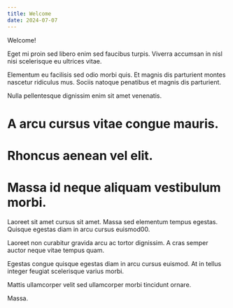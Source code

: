 ```yaml
---
title: Welcome
date: 2024-07-07
---
```


Welcome! 

Eget mi proin sed libero enim sed faucibus turpis. Viverra accumsan in nisl nisi scelerisque eu ultrices vitae. 

Elementum eu facilisis sed odio morbi quis. Et magnis dis parturient montes nascetur ridiculus mus. Sociis natoque penatibus et magnis dis parturient. 

Nulla pellentesque dignissim enim sit amet venenatis. 

# A arcu cursus vitae congue mauris.
# Rhoncus aenean vel elit. 
# Massa id neque aliquam vestibulum morbi.

Laoreet sit amet cursus sit amet. Massa sed elementum tempus egestas. Quisque egestas diam in arcu cursus euismod00. 

Laoreet non curabitur gravida arcu ac tortor dignissim. A cras semper auctor neque vitae tempus quam. 

Egestas congue quisque egestas diam in arcu cursus euismod. At in tellus integer feugiat scelerisque varius morbi.

Mattis ullamcorper velit sed ullamcorper morbi tincidunt ornare.

Massa.
